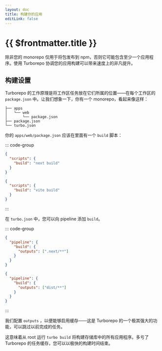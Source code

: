 ```yaml
---
layout: doc
title: 构建你的应用
editLink: false
---
```


# {{ $frontmatter.title }}

除非您的 monorepo 仅用于将包发布到 npm，否则它可能包含至少一个应用程序。使用 Turborepo 协调您的应用构建可以带来速度上的非凡提升。

## 构建设置

Turborepo 的工作原理是将工作区任务放在它们所属的位置——在每个工作区的 `package.json` 中。让我们想象一下，你有一个 monorepo，看起来像这样：

```
├── apps
│   └── web
│       └── package.json
├── package.json
└── turbo.json
```

你的 `apps/web/package.json` 应该在里面有一个 `build` 脚本：

::: code-group

```json [Next.js]
{
  "scripts": {
    "build": "next build"
  }
}
```

```json [Vite]
{
  "scripts": {
    "build": "vite build"
  }
}
```

:::

在 `turbo.json` 中，您可以向 pipeline 添加 `build`。

::: code-group

```json [Next.js]
{
  "pipeline": {
    "build": {
      "outputs": [".next/**"]
    }
  }
}
```

```json [Vite]
{
  "pipeline": {
    "build": {
      "outputs": ["dist/**"]
    }
  }
}
```

:::

我们配置 `outputs` ，以便能够启用缓存——这是 Turborepo 的一个极其强大的功能，可以跳过以前完成的任务。

这意味着从 root 运行 `turbo build` 将构建存储库中的所有应用程序。多亏了 Turborepo 的任务缓存，您可以以极快的构建时间结束。
